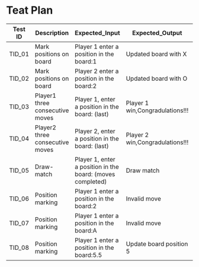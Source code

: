 # Teat Plan

| Test ID |	Description	                    | Expected_Input                                             |	Expected_Output |	Actual_Output |	Pass/Fail |
| ------- | ------------------------------  | ---------------------------------------------------------  | ---------------  | ------------- | --------- | 
| TID_01 | Mark positions on board          | Player 1 enter a position in the board:1                   |	Updated board with X | Updated board with X |	PASS |
| TID_02 | Mark positions on board          | Player 2 enter a position in the board:2                   |	Updated board with O | Updated board with O |	PASS |
| TID_03 | Player1 three consecutive moves  | Player 1, enter a position in the board: (last)  |	Player 1 win,Congradulations!!! |	Player 1 win,Congradulations!!! |	PASS |
| TID_04 | Player2 three consecutive moves	| Player 2, enter a position in the board: (last)	 | Player 2 win,Congradulations!!! |	Player 2 win,Congradulations!!! |	PASS |
| TID_05 | Draw-match	                      | Player 1, enter a position in the board: (moves completed) | Draw match | Draw match | PASS |
| TID_06 | Position marking	                | Player 1 enter a position in the board:2                   | Invalid move | Invalid move | PASS |
| TID_07 | Position marking	                | Player 1 enter a position in the board:A                   | Invalid move  | Invalid move | PASS |
| TID_08 | Position marking	                | Player 1 enter a position in the board:5.5       | Update board position 5 | Update board position 5 and display invalid | Fail |
